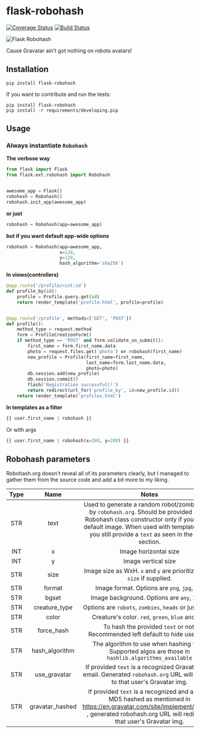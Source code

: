 # flask-robohash

[![Coverage Status](https://coveralls.io/repos/syndbg/flask-robohash/badge.svg)](https://coveralls.io/r/syndbg/flask-robohash)
[![Build Status](https://travis-ci.org/syndbg/flask-robohash.svg)](https://travis-ci.org/syndbg/flask-robohash)

![Flask Robohash](https://robohash.org/robohash?size=200x200 "Flask Robohash")

Cause Gravatar ain't got nothing on robots avatars!


## Installation


```
pip install flask-robohash
```

If you want to contribute and run the tests:

```
pip install flask-robohash
pip install -r requirements/developing.pip
```

## Usage

### Always instantiate `Robohash`


**The verbose way**
```python
from flask import Flask
from flask.ext.robohash import Robohash


awesome_app = Flask()
robohash = Robohash()
robohash.init_app(awesome_app)
```

**or just**
```python
robohash = Robohash(app=awesome_app)
```
**but if you want default app-wide options**
```python
robohash = Robohash(app=awesome_app,
                    x=128,
                    y=128,
                    hash_algorithm='sha256')
```

**In views(controllers)**

```python
@app.route('/profile/<int:id')
def profile_by(id):
    profile = Profile.query.get(id)
    return render_template('profile.html', profile=profile)


@app.route('/profile', methods=['GET', 'POST'])
def profile():
    method_type = request.method
    form = ProfileCreationForm()
    if method_type == 'POST' and form.validate_on_submit():
        first_name = form.first_name.data
        photo = request.files.get('photo') or robohash(first_name)
        new_profile = Profile(first_name=first_name,
                              last_name=form.last_name.data,
                              photo=photo)
        db.session.add(new_profile)
        db.session.commit()
        flash('Registration successfull!')
        return redirect(url_for('profile_by', id=new_profile.id))
    return render_template('profiles.html')
```


**In templates as a filter**

 ```python
 {{ user.first_name | robohash }}
 ```

 Or with args

 ```python
 {{ user.first_name | robohash(x=200, y=200) }}
 ```


## Robohash parameters

Robohash.org doesn't reveal all of its parameters clearly, but I managed to gather them from the source code and add a bit more to my liking.


| Type  |  Name       |   Notes |   Default |   Optional |
|:-:	|:-:	      |:-:	|:-:	|:-:	|
|   STR |   text      |Used to generate a random robot/zombie/head by `robohash.org`. Should be provided to the Robohash class constructor only if you want a default image. When used with template filters, you still provide a `text` as seen in the `Usage` section.  |   flask-robohash	|   ✗	|
|   INT |   x         |Image horizontal size|   300	|   ✔	|
|   INT |   y         |Image vertical size  |  300 	|  ✔ 	|
|   STR | size        |Image size as WxH. `x` and `y` are prioritized over `size` if supplied.	|  None 	|   ✔	|
|   STR	| format      |Image format. Options are `png`, `jpg`, `bmp`   	|   None	|  ✔ 	|
|   STR	| bgset       |Image background. Options are `any`, `1`, `2`, `3`|   None |   ✔	|
|   STR	|creature_type|Options are `robots`, `zombies`, `heads` or just `1`, `2`, `3`.|   None|  ✔ 	|
|   STR |   color     |Creature's color. `red`, `green`, `blue` and etc.  	|   None|   ✔	|
|   STR	| force_hash  | To hash the provided `text` or not. Recommended left default to hide user info.  	|   True|   ✔	|
|   STR	|hash_algorithm| The algorithm to use when hashing `text`. Supported algos are those in `hashlib.algorithms_available`  	|   md5	|   ✔	|
|   STR	|use_gravatar| If provided `text` is a recognized Gravatar user email. Generated `robohash.org` URL will redirect to that user's Gravatar img.	|   False	|   ✔	|
|   STR	|gravatar_hashed| If provided `text` is a recognized and already MD5 hashed as mentioned in https://en.gravatar.com/site/implement/images/ , generated robohash.org URL will redirect to that user's Gravatar img. 	|   False	|   ✔	|
